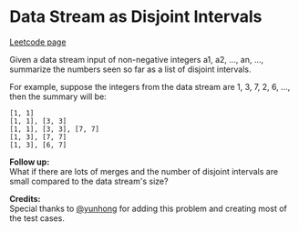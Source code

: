 # Data Stream as Disjoint Intervals
[Leetcode page](https://leetcode.com/problems/data-stream-as-disjoint-intervals/description)

Given a data stream input of non-negative integers a1, a2, ..., an, ...,
summarize the numbers seen so far as a list of disjoint intervals.

For example, suppose the integers from the data stream are 1, 3, 7, 2, 6, ...,
then the summary will be:

    
    
    [1, 1]
    [1, 1], [3, 3]
    [1, 1], [3, 3], [7, 7]
    [1, 3], [7, 7]
    [1, 3], [6, 7]
    

**Follow up:**  
What if there are lots of merges and the number of disjoint intervals are
small compared to the data stream's size?

**Credits:**  
Special thanks to [@yunhong](https://discuss.leetcode.com/user/yunhong) for
adding this problem and creating most of the test cases.


